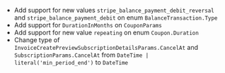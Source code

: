 * Add support for new values `stripe_balance_payment_debit_reversal` and `stripe_balance_payment_debit` on enum `BalanceTransaction.Type`
* Add support for `DurationInMonths` on `CouponParams`
* Add support for new value `repeating` on enum `Coupon.Duration`
* Change type of `InvoiceCreatePreviewSubscriptionDetailsParams.CancelAt` and `SubscriptionParams.CancelAt` from `DateTime | literal('min_period_end')` to `DateTime`